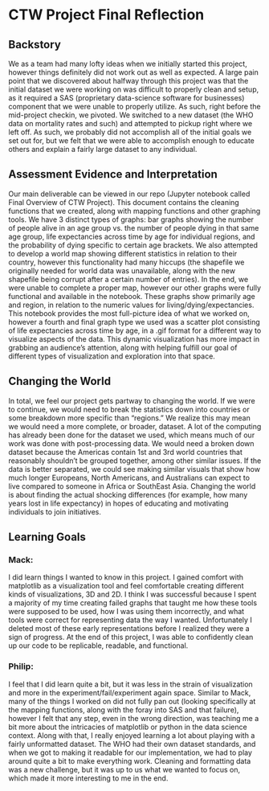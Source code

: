 # CTW Project Final Reflection


## Backstory
We as a team had many lofty ideas when we initially started this project, however things definitely did not work out as well as expected. A large pain point that we discovered about halfway through this project was that the initial dataset we were working on was difficult to properly clean and setup, as it required a SAS (proprietary data-science software for businesses) component that we were unable to properly utilize. As such, right before the mid-project checkin, we pivoted. We switched to a new dataset (the WHO data on mortality rates and such) and attempted to pickup right where we left off. As such, we probably did not accomplish all of the initial goals we set out for, but we felt that we were able to accomplish enough to educate others and explain a fairly large dataset to any individual.

## Assessment Evidence and Interpretation
Our main deliverable can be viewed in our repo (Jupyter notebook called Final Overview of CTW Project). This document contains the cleaning functions that we created, along with mapping functions and other graphing tools. We have 3 distinct types of graphs: bar graphs showing the number of people alive in an age group vs. the number of people dying in that same age group, life expectancies across time by age for individual regions, and the probability of dying specific to certain age brackets. We also attempted to develop a world map showing different statistics in relation to their country, however this functionality had many hiccups (the shapefile we originally needed for world data was unavailable, along with the new shapefile being corrupt after a certain number of entries). In the end, we were unable to complete a proper map, however our other graphs were fully functional and available in the notebook. These graphs show primarily age and region, in relation to the numeric values for living/dying/expectancies. This notebook provides the most full-picture idea of what we worked on, however a fourth and final graph type we used was a scatter plot consisting of life expectancies across time by age, in a .gif format for a different way to visualize aspects of the data. This dynamic visualization  has more impact in grabbing an audience’s attention, along with helping fulfill our goal of different types of visualization and exploration into that space. 

## Changing the World
In total, we feel our project gets partway to changing the world. If we were to continue, we would need to break the statistics down into countries or some breakdown more specific than “regions.” We realize this may mean we would need a more complete, or broader, dataset. A lot of the computing has already been done for the dataset we used, which means much of our work was done with post-processing data. We would need a broken down dataset because the Americas contain 1st and 3rd world countries that reasonably shouldn’t be grouped together, among other similar issues. If the data is better separated,  we could see making similar visuals that show how much longer Europeans, North Americans, and Australians can expect to live compared to someone in Africa or SouthEast Asia. Changing the world is about finding the actual shocking differences (for example, how many years lost in life expectancy) in hopes of educating and motivating individuals to join initiatives.

## Learning Goals
### Mack:
I did learn things I wanted to know in this project. I gained comfort with matplotlib as a visualization tool and feel comfortable creating different kinds of visualizations, 3D and 2D. I think I was successful because I spent a majority of my time creating failed graphs that taught me how these tools were supposed to be used, how I was using them incorrectly, and what tools were correct for representing data the way I wanted. Unfortunately I deleted most of these early representations before I realized they were a sign of progress. At the end of this project, I was able to confidently clean up our code to be replicable, readable, and functional.
### Philip:
I feel that I did learn quite a bit, but it was less in the strain of visualization and more in the experiment/fail/experiment again space. Similar to Mack, many of the things I worked on did not fully pan out (looking specifically at the mapping functions, along with the foray into SAS and that failure), however I felt that any step, even in the wrong direction, was teaching me a bit more about the intricacies of matplotlib or python in the data science context. Along with that, I really enjoyed learning a lot about playing with a fairly unformatted dataset. The WHO had their own dataset standards, and when we got to making it readable for our implementation, we had to play around quite a bit to make everything work. Cleaning and formatting data was a new challenge, but it was up to us what we wanted to focus on, which made it more interesting to me in the end.